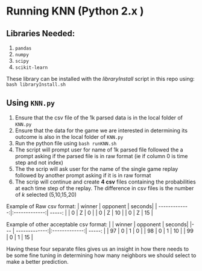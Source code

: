 # Running KNN (Python 2.x )

Libraries Needed:
---
1. `pandas`
2. `numpy`
3. `scipy`
4. `scikit-learn`
 
 These library can be installed with the *libraryInstall* script in this repo using: <br/>
 `bash libraryInstall.sh` <br/>

 Using `KNN.py`
---
1. Ensure that the csv file of the 1k parsed data is in the local folder of `KNN.py`
2. Ensure that the data for the game we are interested in determining its outcome is also in the local folder of `KNN.py`
3. Run the python file using `bash runKNN.sh`
4. The script will prompt user for name of 1k parsed file followed the a prompt asking if the parsed file is in raw format (ie if column 0 is time step and not index)
5. The the scrip will ask user for the name of the single game replay followed by another prompt asking if it is in raw format
6. The scrip will continue and create **4 csv** files containing the probabilities at each time step of the replay. The difference in csv files is the number of *k* selected (5,10,15,20)

Example of Raw csv format:
| winner        | opponent      | seconds|
| -------------:|:-------------:| -----: |
| 0             | Z             |     0  |
| 0             | Z             |     10 |
| 0             | Z             |     15 |

Example of other acceptable csv format:
|     | winner        | opponent      | seconds|
|---  | -------------:|:-------------:| -----: |
| 97  | 0             | 1             |     0  |
| 98  | 0             | 1             |     10 |
| 99  | 0             | 1             |     15 |


Having these four separate files gives us an insight in how there needs to be some fine tuning in determining how many neighbors we should select to make a better prediction. 



